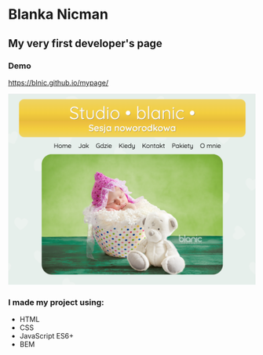 # Blanka Nicman
## My very first developer's page

### Demo

https://blnic.github.io/mypage/

![blanic](https://github.com/BlNic/mypage/blob/main/images/my-first-page.png?raw=true)

### I made my project using:
- HTML
- CSS
- JavaScript ES6+
- BEM
